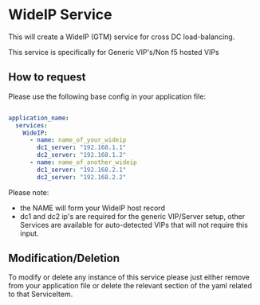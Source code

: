 # WideIP Service

This will create a WideIP (GTM) service for cross DC load-balancing.

This service is specifically for Generic VIP's/Non f5 hosted VIPs

## How to request

Please use the following base config in your application file:

```yaml

application_name:
  services:
    WideIP:
      - name: name_of_your_wideip
        dc1_server: "192.168.1.1"
        dc2_server: "192.168.1.2"
      - name: name_of_another_wideip
        dc1_server: "192.168.2.1"
        dc2_server: "192.168.2.2"

```

Please note:
* the NAME will form your WideIP host record
* dc1 and dc2 ip's are required for the generic VIP/Server setup, other Services are available for auto-detected VIPs that will not require this input.


## Modification/Deletion

To modify or delete any instance of this service please just either remove from your application file or delete the relevant section of the yaml related to that ServiceItem. 

